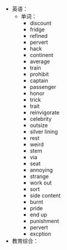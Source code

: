 - 英语：
	- 单词：
		- discount
		- fridge
		- refined
		- pervert
		- hack
		- continent
		- average
		- train
		- prohibit
		- captain
		- passenger
		- honor
		- trick
		- trait
		- reinvigorate
		- celebrity
		- outsize
		- silver lining
		- rest
		- weird
		- stem
		- via
		- seat
		- annoying
		- strange
		- work out
		- sort
		- side content
		- burnt
		- pride
		- end up
		- punishment
		- pervert
		- excption
- 教育综合：